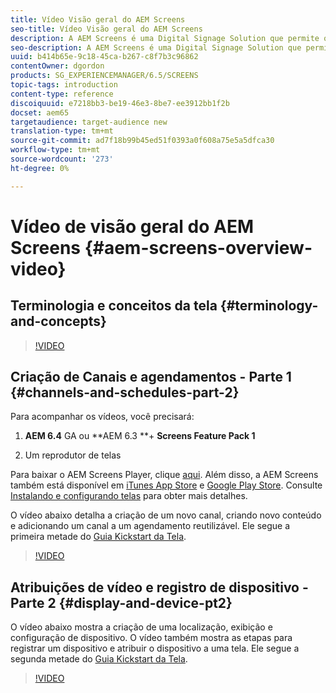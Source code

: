 ```yaml
---
title: Vídeo Visão geral do AEM Screens
seo-title: Vídeo Visão geral do AEM Screens
description: A AEM Screens é uma Digital Signage Solution que permite que os profissionais de marketing publiquem experiências digitais dinâmicas e interativas em diferentes tipos de telas. Os vídeos a seguir apresentam as diferentes áreas de um projeto do AEM Screens, bem como detalham as etapas para criar conteúdo de canal e publicar em um Reprodutor do Screens.
seo-description: A AEM Screens é uma Digital Signage Solution que permite que os profissionais de marketing publiquem experiências digitais dinâmicas e interativas em diferentes tipos de telas. Os vídeos a seguir apresentam as diferentes áreas de um projeto do AEM Screens, além de detalhar as etapas para criar conteúdo de canal e publicar em um player de tela.
uuid: b414b65e-9c18-45ca-b267-c8f7b3c96862
contentOwner: dgordon
products: SG_EXPERIENCEMANAGER/6.5/SCREENS
topic-tags: introduction
content-type: reference
discoiquuid: e7218bb3-be19-46e3-8be7-ee3912bb1f2b
docset: aem65
targetaudience: target-audience new
translation-type: tm+mt
source-git-commit: ad7f18b99b45ed51f0393a0f608a75e5a5dfca30
workflow-type: tm+mt
source-wordcount: '273'
ht-degree: 0%

---
```



# Vídeo de visão geral do AEM Screens {#aem-screens-overview-video}

## Terminologia e conceitos da tela {#terminology-and-concepts}

>[!VIDEO](https://video.tv.adobe.com/v/21353?quality=9)


## Criação de Canais e agendamentos - Parte 1 {#channels-and-schedules-part-2}

Para acompanhar os vídeos, você precisará:

1. **AEM 6.4** GA ou **AEM 6.3 **+  **Screens Feature Pack 1**

1. Um reprodutor de telas

Para baixar o AEM Screens Player, clique [aqui](https://download.macromedia.com/screens/). Além disso, a AEM Screens também está disponível em [iTunes App Store](https://itunes.apple.com/us/app/aem-screens/id1169641856?mt=8) e [Google Play Store](https://play.google.com/store/apps/details?id=com.adobe.aem.screens.player&amp;hl=en). Consulte [Instalando e configurando telas](https://helpx.adobe.com/experience-manager/6-4/help/sites-deploying/configuring-screens-introduction.html) para obter mais detalhes.

O vídeo abaixo detalha a criação de um novo canal, criando novo conteúdo e adicionando um canal a um agendamento reutilizável. Ele segue a primeira metade do [Guia Kickstart da Tela](kickstart-for-aem-screens.md).

>[!VIDEO](https://video.tv.adobe.com/v/21387?quality=9)

## Atribuições de vídeo e registro de dispositivo - Parte 2 {#display-and-device-pt2}

O vídeo abaixo mostra a criação de uma localização, exibição e configuração de dispositivo. O vídeo também mostra as etapas para registrar um dispositivo e atribuir o dispositivo a uma tela. Ele segue a segunda metade do [Guia Kickstart da Tela](kickstart-for-aem-screens.md).

>[!VIDEO](https://video.tv.adobe.com/v/21411?quality=9)

